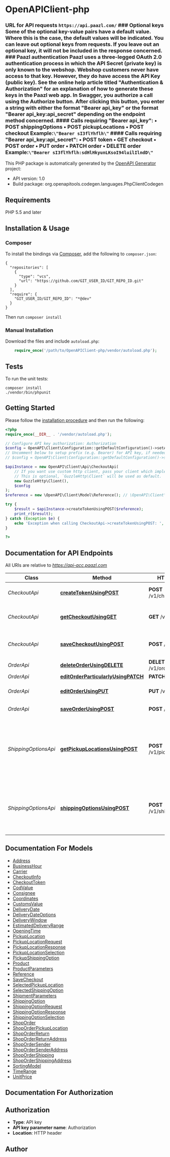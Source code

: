 # OpenAPIClient-php
### URL for API requests  `https://api.paazl.com/`  ### Optional keys  Some of the optional key-value pairs have a default value. Where this is the case, the default values will be indicated.  You can leave out optional keys from requests. If you leave out an optional key, it will not be included in the response concerned.  ### Paazl authentication  Paazl uses a three-legged OAuth 2.0 authentication process in which the API Secret (private key) is only known to the webshop. Webshop customers never have access to that key. However, they do have access the API Key (public key). See the online help article titled \"Authentication & Authorization\" for an explanation of how to generate these keys in the Paazl web app.  In Swagger, you authorize a call using the Authorize button. After clicking this button, you enter a string with either the format \"Bearer api_key\" or the format \"Bearer api_key:api_secret\" depending on the endpoint method concerned.  #### Calls requiring \"Bearer api_key\":  &#8226; POST shippingOptions  &#8226; POST pickupLocations  &#8226; POST checkout  Example:`\"Bearer sI3flYhflh\"`   #### Calls requiring \"Bearer api_key:api_secret\":  &#8226; POST token  &#8226; GET checkout  &#8226; POST order  &#8226; PUT order  &#8226; PATCH order  &#8226; DELETE order  Example:`\"Bearer sI3flYhflh:sdHlHkyunLKsoI94luilIlndD\"`

This PHP package is automatically generated by the [OpenAPI Generator](https://openapi-generator.tech) project:

- API version: 1.0
- Build package: org.openapitools.codegen.languages.PhpClientCodegen

## Requirements

PHP 5.5 and later

## Installation & Usage
### Composer

To install the bindings via [Composer](http://getcomposer.org/), add the following to `composer.json`:

```
{
  "repositories": [
    {
      "type": "vcs",
      "url": "https://github.com/GIT_USER_ID/GIT_REPO_ID.git"
    }
  ],
  "require": {
    "GIT_USER_ID/GIT_REPO_ID": "*@dev"
  }
}
```

Then run `composer install`

### Manual Installation

Download the files and include `autoload.php`:

```php
    require_once('/path/to/OpenAPIClient-php/vendor/autoload.php');
```

## Tests

To run the unit tests:

```
composer install
./vendor/bin/phpunit
```

## Getting Started

Please follow the [installation procedure](#installation--usage) and then run the following:

```php
<?php
require_once(__DIR__ . '/vendor/autoload.php');

// Configure API key authorization: Authorization
$config = OpenAPI\Client\Configuration::getDefaultConfiguration()->setApiKey('Authorization', 'YOUR_API_KEY');
// Uncomment below to setup prefix (e.g. Bearer) for API key, if needed
// $config = OpenAPI\Client\Configuration::getDefaultConfiguration()->setApiKeyPrefix('Authorization', 'Bearer');

$apiInstance = new OpenAPI\Client\Api\CheckoutApi(
    // If you want use custom http client, pass your client which implements `GuzzleHttp\ClientInterface`.
    // This is optional, `GuzzleHttp\Client` will be used as default.
    new GuzzleHttp\Client(),
    $config
);
$reference = new \OpenAPI\Client\Model\Reference(); // \OpenAPI\Client\Model\Reference | 

try {
    $result = $apiInstance->createTokenUsingPOST($reference);
    print_r($result);
} catch (Exception $e) {
    echo 'Exception when calling CheckoutApi->createTokenUsingPOST: ', $e->getMessage(), PHP_EOL;
}

?>
```

## Documentation for API Endpoints

All URIs are relative to *https://api-acc.paazl.com*

Class | Method | HTTP request | Description
------------ | ------------- | ------------- | -------------
*CheckoutApi* | [**createTokenUsingPOST**](docs\Api/CheckoutApi.md#createtokenusingpost) | **POST** /v1/checkout/token | Returns access token.
*CheckoutApi* | [**getCheckoutUsingGET**](docs\Api/CheckoutApi.md#getcheckoutusingget) | **GET** /v1/checkout | Gets checkout session data.
*CheckoutApi* | [**saveCheckoutUsingPOST**](docs\Api/CheckoutApi.md#savecheckoutusingpost) | **POST** /v1/checkout | Saves checkout session data.
*OrderApi* | [**deleteOrderUsingDELETE**](docs\Api/OrderApi.md#deleteorderusingdelete) | **DELETE** /v1/order/{reference} | Deletes order.
*OrderApi* | [**editOrderParticularlyUsingPATCH**](docs\Api/OrderApi.md#editorderparticularlyusingpatch) | **PATCH** /v1/order | Patch order
*OrderApi* | [**editOrderUsingPUT**](docs\Api/OrderApi.md#editorderusingput) | **PUT** /v1/order | Modifies order information.
*OrderApi* | [**saveOrderUsingPOST**](docs\Api/OrderApi.md#saveorderusingpost) | **POST** /v1/order | Saves order information.
*ShippingOptionsApi* | [**getPickupLocationsUsingPOST**](docs\Api/ShippingOptionsApi.md#getpickuplocationsusingpost) | **POST** /v1/pickuplocations | Gets the shipping options to a set of pickup locations for a specific checkout session.
*ShippingOptionsApi* | [**shippingOptionsUsingPOST**](docs\Api/ShippingOptionsApi.md#shippingoptionsusingpost) | **POST** /v1/shippingoptions | Gets the shipping options for home delivery for a specific checkout session.


## Documentation For Models

 - [Address](docs\Model/Address.md)
 - [BusinessHour](docs\Model/BusinessHour.md)
 - [Carrier](docs\Model/Carrier.md)
 - [CheckoutInfo](docs\Model/CheckoutInfo.md)
 - [CheckoutToken](docs\Model/CheckoutToken.md)
 - [CodValue](docs\Model/CodValue.md)
 - [Consignee](docs\Model/Consignee.md)
 - [Coordinates](docs\Model/Coordinates.md)
 - [CustomsValue](docs\Model/CustomsValue.md)
 - [DeliveryDate](docs\Model/DeliveryDate.md)
 - [DeliveryDateOptions](docs\Model/DeliveryDateOptions.md)
 - [DeliveryWindow](docs\Model/DeliveryWindow.md)
 - [EstimatedDeliveryRange](docs\Model/EstimatedDeliveryRange.md)
 - [OpeningTime](docs\Model/OpeningTime.md)
 - [PickupLocation](docs\Model/PickupLocation.md)
 - [PickupLocationRequest](docs\Model/PickupLocationRequest.md)
 - [PickupLocationResponse](docs\Model/PickupLocationResponse.md)
 - [PickupLocationSelection](docs\Model/PickupLocationSelection.md)
 - [PickupShippingOption](docs\Model/PickupShippingOption.md)
 - [Product](docs\Model/Product.md)
 - [ProductParameters](docs\Model/ProductParameters.md)
 - [Reference](docs\Model/Reference.md)
 - [SaveCheckout](docs\Model/SaveCheckout.md)
 - [SelectedPickupLocation](docs\Model/SelectedPickupLocation.md)
 - [SelectedShippingOption](docs\Model/SelectedShippingOption.md)
 - [ShipmentParameters](docs\Model/ShipmentParameters.md)
 - [ShippingOption](docs\Model/ShippingOption.md)
 - [ShippingOptionRequest](docs\Model/ShippingOptionRequest.md)
 - [ShippingOptionResponse](docs\Model/ShippingOptionResponse.md)
 - [ShippingOptionSelection](docs\Model/ShippingOptionSelection.md)
 - [ShopOrder](docs\Model/ShopOrder.md)
 - [ShopOrderPickupLocation](docs\Model/ShopOrderPickupLocation.md)
 - [ShopOrderReturn](docs\Model/ShopOrderReturn.md)
 - [ShopOrderReturnAddress](docs\Model/ShopOrderReturnAddress.md)
 - [ShopOrderSender](docs\Model/ShopOrderSender.md)
 - [ShopOrderSenderAddress](docs\Model/ShopOrderSenderAddress.md)
 - [ShopOrderShipping](docs\Model/ShopOrderShipping.md)
 - [ShopOrderShippingAddress](docs\Model/ShopOrderShippingAddress.md)
 - [SortingModel](docs\Model/SortingModel.md)
 - [TimeRange](docs\Model/TimeRange.md)
 - [UnitPrice](docs\Model/UnitPrice.md)


## Documentation For Authorization


## Authorization

- **Type**: API key
- **API key parameter name**: Authorization
- **Location**: HTTP header


## Author




